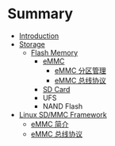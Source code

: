 # Summary

* [Introduction](README.md)
* [Storage](storage/index.md)
   * [Flash Memory](storage/flash_memory/index.md)
       * [eMMC](storage/flash_memory/emmc/index.md)
           * [eMMC 分区管理](storage/flash_memory/emmc/emmc_partitions.md)
           * [eMMC 总线协议](storage/flash_memory/emmc/emmc_bus_protocol.md)
       * [SD Card](storage/flash_memory/sdcard/index.md)
       * UFS
       * NAND Flash
* [Linux SD/MMC Framework](linux-sd-mmc-framework/introduction.md)
   * [eMMC 简介](linux-sd-mmc-framework/emmc_overview.md)
   * [eMMC 总线协议](linux-sd-mmc-framework/emmc_bus_protocol.md)


